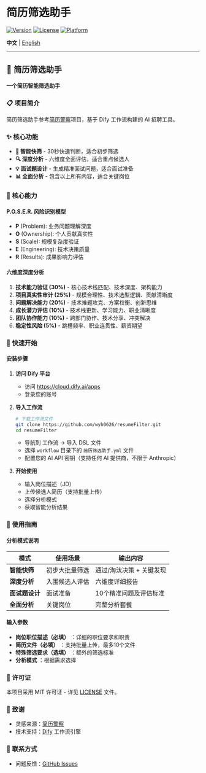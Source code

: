 # 简历筛选助手

[![Version](https://img.shields.io/badge/version-1.0.0-blue.svg)](https://github.com/wyh0626/resumeFilter)
[![License](https://img.shields.io/badge/license-MIT-green.svg)](LICENSE)
[![Platform](https://img.shields.io/badge/platform-Dify-orange.svg)](https://dify.ai)

**中文** | [English](README_EN.md)

---

## 🌟 简历筛选助手

**一个简历智能筛选助手**

### 📋 项目简介

简历筛选助手参考[简历警察](https://github.com/itMrBoy/resumePolice)项目，基于 Dify 工作流构建的 AI 招聘工具。

### ✨ 核心功能

* **🚀 智能快筛** - 30秒快速判断，适合初步筛选
* **🔍 深度分析** - 六维度全面评估，适合重点候选人
* **💡 面试题设计** - 生成精准面试问题，适合面试准备
* **📊 全面分析** - 包含以上所有内容，适合关键岗位

### 🎯 核心能力

#### P.O.S.E.R. 风险识别模型

* **P** (Problem): 业务问题理解深度
* **O** (Ownership): 个人贡献真实性
* **S** (Scale): 规模复杂度验证
* **E** (Engineering): 技术决策质量
* **R** (Results): 成果影响力评估

#### 六维度深度分析

1. **技术能力验证 (30%)** - 核心技术栈匹配、技术深度、架构能力
2. **项目真实性审计 (25%)** - 规模合理性、技术选型逻辑、贡献清晰度
3. **问题解决能力 (20%)** - 技术难题攻克、方案权衡、创新思维
4. **成长潜力评估 (10%)** - 技术栈更新、学习能力、职业清晰度
5. **团队协作能力 (10%)** - 跨部门协作、技术分享、冲突解决
6. **稳定性风险 (5%)** - 跳槽频率、职业连贯性、薪资期望

### 🚀 快速开始

#### 安装步骤

1. **访问 Dify 平台**

   * 访问 https://cloud.dify.ai/apps
   * 登录您的账号
2. **导入工作流**

   ```bash
   # 下载工作流文件
   git clone https://github.com/wyh0626/resumeFilter.git
   cd resumeFilter
   ```

   * 导航到 工作流 → 导入 DSL 文件
   * 选择 `workflow` 目录下的 `简历筛选助手.yml` 文件
   * 配置您的 AI API 密钥（支持任何 AI 提供商，不限于 Anthropic）
3. **开始使用**

   * 输入岗位描述（JD）
   * 上传候选人简历（支持批量上传）
   * 选择分析模式
   * 获取智能分析结果

### 📖 使用指南

#### 分析模式说明

| 模式                 | 使用场景       | 输出内容                 |
| -------------------- | -------------- | ------------------------ |
| **智能快筛**   | 初步大批量筛选 | 通过/淘汰决策 + 关键发现 |
| **深度分析**   | 入围候选人评估 | 六维度详细报告           |
| **面试题设计** | 面试准备       | 10个精准问题及评估标准   |
| **全面分析**   | 关键岗位       | 完整分析套餐             |

#### 输入参数

* **岗位职位描述（必填）** ：详细的职位要求和职责
* **简历文件（必填）** ：支持批量上传，最多10个文件
* **特殊筛选要求（选填）** ：额外的筛选标准
* **分析模式** ：根据需求选择

### 📄 许可证

本项目采用 MIT 许可证 - 详见 [LICENSE](LICENSE) 文件。

### 🙏 致谢

* 灵感来源：[简历警察](https://github.com/itMrBoy/resumePolice)
* 技术支持：[Dify](https://dify.ai/) 工作流引擎

### 📮 联系方式

* 问题反馈：[GitHub Issues](https://github.com/wyh0626/resumeFilter/issues)
